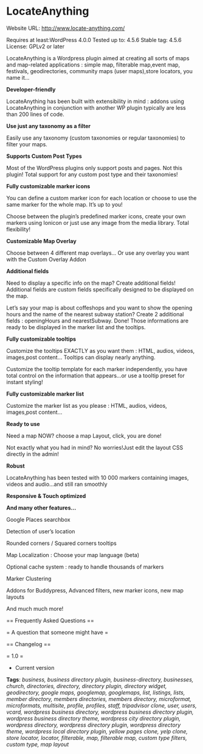 # LocateAnything

Website URL: http://www.locate-anything.com/

Requires at least:WordPress 4.0.0
Tested up to: 4.5.6
Stable tag: 4.5.6
License: GPLv2 or later


LocateAnything is a Wordpress plugin aimed at creating all sorts of maps and map-related applications : simple map,  filterable map,event map, festivals, geodirectories, community maps (user maps),store locators, you name it...


**Developer-friendly**

LocateAnything has
been built with extensibility in mind : addons using LocateAnything
in conjunction with another WP plugin  typically are less than 200
lines of code.  

**Use just any
taxonomy as a filter**

Easily use any
taxonomy (custom taxonomies or regular taxonomies) to filter your
maps.

**Supports Custom
Post Types**

Most of the
WordPress plugins only support posts and pages. Not this plugin!
Total support for any custom post type and their taxonomies!

**Fully
customizable marker icons**

You can define a
custom marker icon for each location or choose to use the same marker
for the whole map. It’s up to you!

Choose between the
plugin’s predefined marker icons, create your own markers using
Ionicon or just use any image from the media library. Total
flexibility!

**Customizable Map
Overlay**

Choose between 4
different map overlays… Or use any overlay you want with the Custom
Overlay Addon

**Additional fields**

Need to display a
specific info on the map? Create additional fields! Additional fields
are custom fields specifically designed to be displayed on the map.

Let’s say your map
is about coffeshops and you want to show the opening hours and the
name of the nearest subway station? Create 2 additional fields :
openingHours and nearestSubway. Done! Those informations are ready to
be displayed in the marker list and the tooltips.

**Fully
customizable tooltips**

Customize the
tooltips EXACTLY as you want them : HTML, audios, videos, images,post
content… Tooltips can display nearly anything.

Customize the
tooltip template for each marker independently, you have total
control on the information that appears…or use a tooltip preset for
instant styling!

**Fully
customizable marker list**

Customize the marker
list as you please : HTML, audios, videos, images,post content…

**Ready to use**

Need a map NOW?
choose a map Layout, click, you are done!

Not exactly what you
had in mind? No worries!Just edit the layout CSS directly in the
admin!

**Robust**

LocateAnything has
been tested with 10 000 markers containing images, videos and
audio…and still ran smoothly

**Responsive &
Touch optimized**

**And many other
features…**

Google Places
searchbox

Detection of user’s
location

Rounded corners /
Squared corners tooltips

Map Localization :
Choose your map language (beta)

Optional cache
system : ready to handle thousands of markers

Marker Clustering

Addons for
Buddypress, Advanced filters, new marker icons, new map layouts

And much much more!



== Frequently Asked Questions ==

= A question that someone might have =



== Changelog ==

= 1.0 =
* Current version




**Tags**:  *business, business directory plugin, business-directory, businesses, church, directories, directory, directory plugin, directory widget, geodirectory, google maps, googlemap, googlemaps, list, listings, lists, member directory, members directories, members directory, microformat, microformats, multisite, profile, profiles, staff, tripadvisor clone, user, users, vcard, wordpress business directory, wordpress business directory plugin, wordpress business directory theme, wordpress city directory plugin, wordpress directory, wordpress directory plugin, wordpress directory theme, wordpress local directory plugin, yellow pages clone, yelp clone, store locator, locator, filterable, map, filterable map, custom type filters, custom type, map layout*

